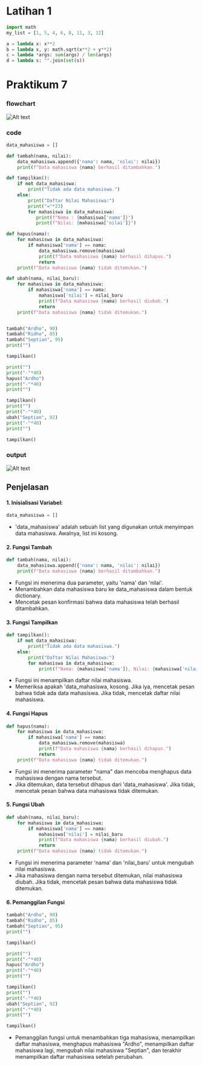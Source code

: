 # Latihan 1

```python
import math
my_list = [1, 5, 4, 6, 8, 11, 3, 12]

a = lambda x: x**2
b = lambda x, y: math.sqrt(x**2 + y**2)
c = lambda *args: sum(args) / len(args)
d = lambda s: "".join(set(s))
```

# Praktikum 7

### flowchart

![Alt text](flowchart.png)

### code

```python
data_mahasiswa = []

def tambah(nama, nilai):
    data_mahasiswa.append({'nama': nama, 'nilai': nilai})
    print(f"Data mahasiswa {nama} berhasil ditambahkan.")

def tampilkan():
    if not data_mahasiswa:
        print("Tidak ada data mahasiswa.")
    else:
        print("Daftar Nilai Mahasiswa:")
        print("="*23)
        for mahasiswa in data_mahasiswa:
           print(f"Nama : {mahasiswa['nama']}")
           print(f"Nilai: {mahasiswa['nilai']}")

def hapus(nama):
    for mahasiswa in data_mahasiswa:
        if mahasiswa['nama'] == nama:
            data_mahasiswa.remove(mahasiswa)
            print(f"Data mahasiswa {nama} berhasil dihapus.")
            return
    print(f"Data mahasiswa {nama} tidak ditemukan.")

def ubah(nama, nilai_baru):
    for mahasiswa in data_mahasiswa:
        if mahasiswa['nama'] == nama:
            mahasiswa['nilai'] = nilai_baru
            print(f"Data mahasiswa {nama} berhasil diubah.")
            return
    print(f"Data mahasiswa {nama} tidak ditemukan.")


tambah("Ardho", 90)
tambah("Ridho", 85)
tambah("Septian", 95)
print("")

tampilkan()

print("")
print("-"*40)
hapus("Ardho")
print("-"*40)
print("")

tampilkan()
print("")
print("-"*40)
ubah("Septian", 92)
print("-"*40)
print("")

tampilkan()

```

### output

![Alt text](output_praktikum7.png)

## Penjelasan

#### 1. Inisialisasi Variabel:

```python
data_mahasiswa = []
```

- 'data_mahasiswa' adalah sebuah list yang digunakan untuk menyimpan data mahasiswa. Awalnya, list ini kosong.

#### 2. Fungsi Tambah

```python
def tambah(nama, nilai):
    data_mahasiswa.append({'nama': nama, 'nilai': nilai})
    print(f"Data mahasiswa {nama} berhasil ditambahkan.")
```

- Fungsi ini menerima dua parameter, yaitu 'nama' dan 'nilai'.
- Menambahkan data mahasiswa baru ke data_mahasiswa dalam bentuk dictionary.
- Mencetak pesan konfirmasi bahwa data mahasiswa telah berhasil ditambahkan.

#### 3. Fungsi Tampilkan

```python
def tampilkan():
    if not data_mahasiswa:
        print("Tidak ada data mahasiswa.")
    else:
        print("Daftar Nilai Mahasiswa:")
        for mahasiswa in data_mahasiswa:
            print(f"Nama: {mahasiswa['nama']}, Nilai: {mahasiswa['nilai']}")
```

- Fungsi ini menampilkan daftar nilai mahasiswa.
- Memeriksa apakah 'data_mahasiswa, kosong. Jika iya, mencetak pesan bahwa tidak ada data mahasiswa. Jika tidak, mencetak daftar nilai mahasiswa.

#### 4. Fungsi Hapus

```python
def hapus(nama):
    for mahasiswa in data_mahasiswa:
        if mahasiswa['nama'] == nama:
            data_mahasiswa.remove(mahasiswa)
            print(f"Data mahasiswa {nama} berhasil dihapus.")
            return
    print(f"Data mahasiswa {nama} tidak ditemukan.")
```

- Fungsi ini menerima parameter "nama" dan mencoba menghapus data mahasiswa dengan nama tersebut.
- Jika ditemukan, data tersebut dihapus dari 'data_mahasiswa'. Jika tidak, mencetak pesan bahwa data mahasiswa tidak ditemukan.

#### 5. Fungsi Ubah

```python
def ubah(nama, nilai_baru):
    for mahasiswa in data_mahasiswa:
        if mahasiswa['nama'] == nama:
            mahasiswa['nilai'] = nilai_baru
            print(f"Data mahasiswa {nama} berhasil diubah.")
            return
    print(f"Data mahasiswa {nama} tidak ditemukan.")
```

- Fungsi ini menerima parameter 'nama' dan 'nilai_baru' untuk mengubah nilai mahasiswa.
- Jika mahasiswa dengan nama tersebut ditemukan, nilai mahasiswa diubah. Jika tidak, mencetak pesan bahwa data mahasiswa tidak ditemukan.

#### 6. Pemanggilan Fungsi

```python
tambah("Ardho", 90)
tambah("Ridho", 85)
tambah("Septian", 95)
print("")

tampilkan()

print("")
print("-"*40)
hapus("Ardho")
print("-"*40)
print("")

tampilkan()
print("")
print("-"*40)
ubah("Septian", 92)
print("-"*40)
print("")

tampilkan()
```

- Pemanggilan fungsi untuk menambahkan tiga mahasiswa, menampilkan daftar mahasiswa, menghapus mahasiswa "Ardho", menampilkan daftar mahasiswa lagi, mengubah nilai mahasiswa "Septian", dan terakhir menampilkan daftar mahasiswa setelah perubahan.
